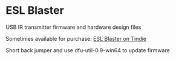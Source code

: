 # ESL Blaster

USB IR transmitter firmware and hardware design files

Sometimes available for purchase: [ESL Blaster on Tindie](https://www.tindie.com/products/furrtek/esl-blaster)

Short back jumper and use dfu-util-0.9-win64 to update firmware

